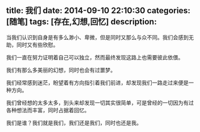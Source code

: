title: 我们
date: 2014-09-10 22:10:30
categories: [随笔]
tags: [存在,幻想,回忆]
description: 
---
当我们认识到自身是有多么渺小、卑微，但是同时又那么与众不同。我们会感到无助，同时又有些欣慰。

我们一直在努力证明着自己可以独立，然而最终发现这路上也需要彼此依偎。

我们有那么多美丽的幻想，同时也会有过噩梦。

我们经常感到迷茫，盼望着有方向指引着我们前进，却发现我们一路走过来便是一种方向。
<!--more-->
我们曾经想的太多太多，到头来却发现一切其实很简单，可是曾经的一切因为有过各种想法而丰富，同时占据着回忆。

我们是谁？我们就是我们，我们还是我们，同时也还是我。